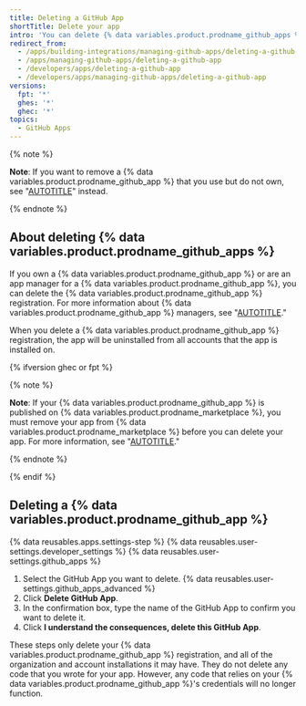 ```yaml
---
title: Deleting a GitHub App
shortTitle: Delete your app
intro: 'You can delete {% data variables.product.prodname_github_apps %} that you own if you no longer want to use or maintain the app.'
redirect_from:
  - /apps/building-integrations/managing-github-apps/deleting-a-github-app
  - /apps/managing-github-apps/deleting-a-github-app
  - /developers/apps/deleting-a-github-app
  - /developers/apps/managing-github-apps/deleting-a-github-app
versions:
  fpt: '*'
  ghes: '*'
  ghec: '*'
topics:
  - GitHub Apps
---
```


{% note %}

**Note**: If you want to remove a {% data variables.product.prodname_github_app %} that you use but do not own, see "[AUTOTITLE](/apps/using-github-apps/reviewing-and-modifying-installed-github-apps#blocking-access)" instead.

{% endnote %}

## About deleting {% data variables.product.prodname_github_apps %}

If you own a {% data variables.product.prodname_github_app %} or are an app manager for a {% data variables.product.prodname_github_app %}, you can delete the {% data variables.product.prodname_github_app %} registration. For more information about {% data variables.product.prodname_github_app %} managers, see "[AUTOTITLE](/apps/maintaining-github-apps/about-github-app-managers)."

When you delete a {% data variables.product.prodname_github_app %} registration, the app will be uninstalled from all accounts that the app is installed on.

{% ifversion ghec or fpt %}

{% note %}

**Note**: If your {% data variables.product.prodname_github_app %} is published on {% data variables.product.prodname_marketplace %}, you must remove your app from {% data variables.product.prodname_marketplace %} before you can delete your app. For more information, see "[AUTOTITLE](/apps/publishing-apps-to-github-marketplace/listing-an-app-on-github-marketplace/deleting-your-github-app-listing-from-github-marketplace)."

{% endnote %}

{% endif %}

## Deleting a {% data variables.product.prodname_github_app %}

{% data reusables.apps.settings-step %}
{% data reusables.user-settings.developer_settings %}
{% data reusables.user-settings.github_apps %}
1. Select the GitHub App you want to delete.
{% data reusables.user-settings.github_apps_advanced %}
1. Click **Delete GitHub App**.
1. In the confirmation box, type the name of the GitHub App to confirm you want to delete it.
1. Click **I understand the consequences, delete this GitHub App**.

These steps only delete your {% data variables.product.prodname_github_app %} registration, and all of the organization and account installations it may have. They do not delete any code that you wrote for your app. However, any code that relies on your {% data variables.product.prodname_github_app %}'s credentials will no longer function.
